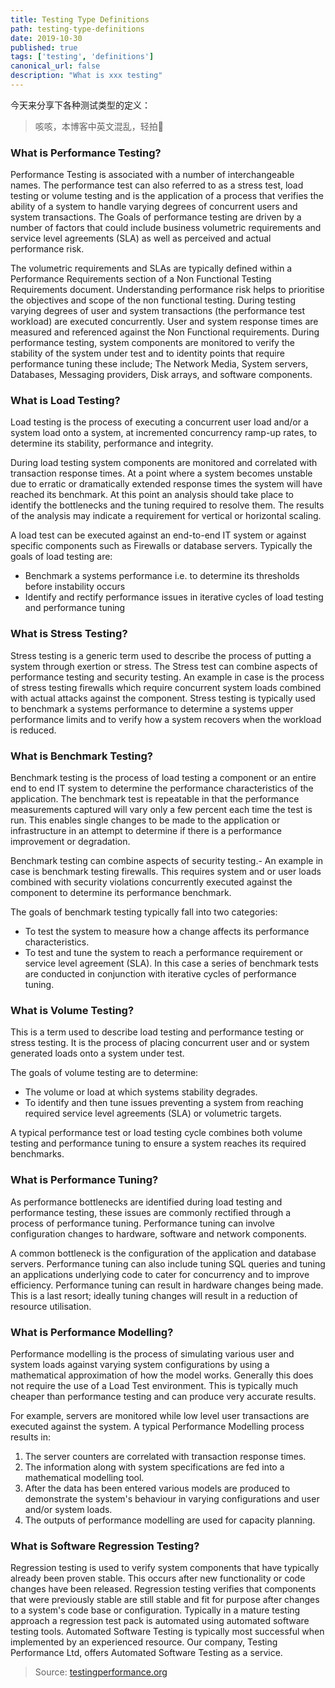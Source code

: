 ```yaml
---
title: Testing Type Definitions
path: testing-type-definitions
date: 2019-10-30
published: true
tags: ['testing', 'definitions']
canonical_url: false
description: "What is xxx testing"
---
```

今天来分享下各种测试类型的定义：
> 咳咳，本博客中英文混乱，轻拍🤪

### What is Performance Testing?
Performance Testing is associated with a number of interchangeable names. The performance test can also referred to as a stress test, load testing or volume testing and is the application of a process that verifies the ability of a system to handle varying degrees of concurrent users and system transactions.  The Goals of performance testing are driven by a number of factors that could include business volumetric requirements and service level agreements (SLA) as well as perceived and actual performance risk.

The volumetric requirements and SLAs are typically defined within a Performance Requirements section of a Non Functional Testing Requirements document.  Understanding performance risk helps to prioritise the objectives and scope of the non functional testing. During testing varying degrees of user and system transactions (the performance test workload) are executed concurrently. User and system response times are measured and referenced against the Non Functional requirements. During performance testing, system components are monitored to verify the stability of the system under test and to identity points that require performance tuning these include; The Network Media, System servers, Databases, Messaging providers, Disk arrays, and software components.
### What is Load Testing?
Load testing is the process of executing a concurrent user load and/or a system load onto a system, at incremented concurrency ramp-up rates, to determine its stability, performance and integrity.

During load testing system components are monitored and correlated with transaction response times.  At a point where a system becomes unstable due to erratic or dramatically extended response times the system will have reached its benchmark.   At this point an analysis should take place to identify the bottlenecks and the tuning required to resolve them.  The results of the analysis may indicate a requirement for vertical or horizontal scaling.

A load test can be executed against an end-to-end IT system or against specific components such as Firewalls or database servers. Typically the goals of load testing are:
 - Benchmark a systems performance i.e. to determine its thresholds before instability occurs
 - Identify and rectify performance issues in iterative cycles of load testing and performance tuning    
### What is Stress Testing?
Stress testing is a generic term used to describe the process of putting a system through exertion or stress. The Stress test can combine aspects of performance testing and security testing. An example in case is the process of stress testing firewalls which require concurrent system loads combined with actual attacks against the component. Stress testing is typically used to benchmark a systems performance to determine a systems upper performance limits and to verify how a system recovers when the workload is reduced.
### What is Benchmark Testing?
Benchmark testing is the process of load testing a component or an entire end to end IT system to determine the performance characteristics of the application. The benchmark test is repeatable in that the performance measurements captured will vary only a few percent each time the test is run. This enables single changes to be made to the application or infrastructure in an attempt to determine if there is a performance improvement or degradation.

Benchmark testing can combine aspects of security testing.- An example in case is benchmark testing  firewalls. This requires system and or user loads combined with security violations concurrently executed against the component to determine its performance benchmark.

The goals of benchmark testing typically fall into two categories:
- To test the system to measure how a change affects its performance characteristics.
- To test and tune the system to reach a performance requirement or service level agreement (SLA). In this case a series of benchmark tests are conducted in conjunction with iterative cycles of performance tuning.
### What is Volume Testing?
This is a term used to describe load testing and performance testing or stress testing.  It is the process of placing concurrent user and or system generated loads onto a system under test.

The goals of volume testing are to determine:
- The volume or load at which systems stability degrades.
- To identify and then tune issues preventing a system from reaching required service level agreements (SLA) or volumetric targets.

A typical performance test or load testing cycle combines both volume testing and performance tuning to ensure a system reaches its required benchmarks.
### What is Performance Tuning?
As performance bottlenecks are identified during load testing and performance testing, these issues are commonly rectified through a process of performance tuning. Performance tuning can involve configuration changes to hardware, software and network components.

A common bottleneck is the configuration of the application and database servers. Performance tuning can also include tuning SQL queries and tuning an applications underlying code to cater for concurrency and to improve efficiency. Performance tuning can result in hardware changes being made. This is a last resort; ideally tuning changes will result in a reduction of resource utilisation.

### What is Performance Modelling?
Performance modelling is the process of simulating various user and system loads against varying system configurations by using a mathematical approximation of how the model works.  Generally this does not require the use of a Load Test environment.  This is typically much cheaper than performance testing and can produce very accurate results.

For example, servers are monitored while low level user transactions are executed against the system.  A typical Performance Modelling process results in:
1. The server counters are correlated with transaction response times.
2. The information along with system specifications are fed into a mathematical modelling tool.
3. After the data has been entered various models are produced to demonstrate the system's behaviour in varying configurations and user and/or system loads.
4. The outputs of performance modelling are used for capacity planning.
### What is Software Regression Testing?
Regression testing is used to verify system components that have typically already been proven stable.  This occurs after new functionality or code changes have been released.  Regression testing verifies that components that were previously stable are still stable and fit for purpose after changes to a system's code base or configuration.  Typically in a mature testing approach a regression test pack is automated using automated software testing tools.  Automated Software Testing is typically most successful when implemented by an experienced resource.  Our company, Testing Performance Ltd, offers Automated Software Testing as a service.

> Source: [testingperformance.org](http://www.testingperformance.org)

